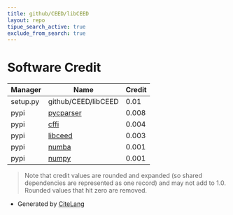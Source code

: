 ```yaml
---
title: github/CEED/libCEED
layout: repo
tipue_search_active: true
exclude_from_search: true
---
```

# Software Credit

|Manager|Name|Credit|
|-------|----|------|
|setup.py|github/CEED/libCEED|0.01|
|pypi|[pycparser](https://github.com/eliben/pycparser)|0.008|
|pypi|[cffi](http://cffi.readthedocs.org)|0.004|
|pypi|[libceed](https://libceed.readthedocs.io)|0.003|
|pypi|[numba](https://numba.pydata.org)|0.001|
|pypi|[numpy](https://www.numpy.org)|0.001|


> Note that credit values are rounded and expanded (so shared dependencies are represented as one record) and may not add to 1.0. Rounded values that hit zero are removed.


- Generated by [CiteLang](https://github.com/vsoch/citelang)
